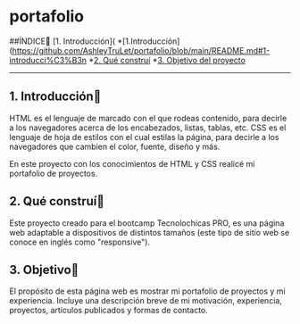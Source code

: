 # portafolio

##ÍNDICE🧠
[1. Introducción](
*[1.Introducción](https://github.com/AshleyTruLet/portafolio/blob/main/README.md#1-introducci%C3%B3n
*[2. Qué construí](https://github.com/AshleyTruLet/portafolio/blob/main/README.md#2-qu%C3%A9-constru%C3%AD)
*[3. Objetivo del proyecto](https://github.com/AshleyTruLet/portafolio/blob/main/README.md#3-objetivo)


****
## 1. Introducción🧠
HTML es el lenguaje de marcado con el que rodeas contenido, para decirle a los navegadores acerca de los encabezados, listas, tablas, etc. CSS es el lenguaje de hoja de estilos con el cual estilas la página, para decirle a los navegadores que cambien el color, fuente, diseño y más.

En este proyecto con los conocimientos de HTML y CSS realicé mi portafolio de proyectos.

## 2. Qué construí🧠
Este proyecto creado para el bootcamp Tecnolochicas PRO, es una página web adaptable a dispositivos de distintos tamaños (este tipo de sitio web se conoce en inglés como "responsive").

## 3. Objetivo🧠
El propósito de esta página web es mostrar mi portafolio de proyectos y mi experiencia. Incluye una descripción breve de mi motivación, experiencia, proyectos, artículos publicados y formas de contacto.
